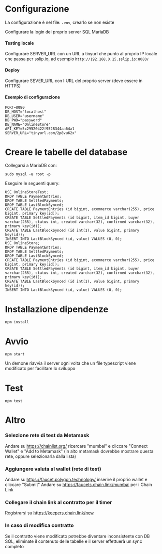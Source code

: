 # Configurazione
La configurazione è nel file: `.env`, crearlo se non esiste

Configurare la login del proprio server SQL MariaDB

#### Testing locale
Configurare SERVER_URL con un URL a tinyurl che punto al proprio IP locale che passa per sslip.io, ad esempio `http://192.168.0.15.sslip.io:8080/`

#### Deploy
Configurare SEVER_URL con l'URL del proprio server (deve essere in HTTPS)

#### Esempio di configurazione
```
PORT=8080
DB_HOST="localhost"
DB_USER="username"
DB_PWD="password"
DB_NAME="OnlineStore"
API_KEY=5c29520422f9528344aa64a1
SERVER_URL="tinyurl.com/2p8vu62x"
```

# Creare le tabelle del database
Collegarsi a MariaDB con:

`sudo mysql -u root -p`

Eseguire le seguenti query:

```
USE OnlineStoreTest;
DROP TABLE PaymentEntries;
DROP TABLE SettledPayments;
DROP TABLE LastBlockSynced;
CREATE TABLE PaymentEntries (id bigint, ecommerce varchar(255), price bigint, primary key(id));
CREATE TABLE SettledPayments (id bigint, item_id bigint, buyer varchar(255), status int, created varchar(32), confirmed varchar(32), primary key(id));
CREATE TABLE LastBlockSynced (id int(1), value bigint, primary key(id));
INSERT INTO LastBlockSynced (id, value) VALUES (0, 0);
USE OnlineStore;
DROP TABLE PaymentEntries;
DROP TABLE SettledPayments;
DROP TABLE LastBlockSynced;
CREATE TABLE PaymentEntries (id bigint, ecommerce varchar(255), price bigint, primary key(id));
CREATE TABLE SettledPayments (id bigint, item_id bigint, buyer varchar(255), status int, created varchar(32), confirmed varchar(32), primary key(id));
CREATE TABLE LastBlockSynced (id int(1), value bigint, primary key(id));
INSERT INTO LastBlockSynced (id, value) VALUES (0, 0);
```

# Installazione dipendenze
`npm install`

# Avvio
`npm start`

Un demone riavvia il server ogni volta che un file typescript viene modificato per facilitare lo sviluppo

# Test
`npm test`

# Altro
### Selezione rete di test da Metamask
Andare su https://chainlist.org/ ricercare "mumbai" e cliccare "Connect Wallet" e "Add to Metamask" (in alto metamask dovrebbe mostrare questa rete, oppure selezionarla dalla lista)

### Aggiungere valuta al wallet (rete di test)
Andare su https://faucet.polygon.technology/ inserire il proprio wallet e cliccare "Submit"
Andare su https://faucets.chain.link/mumbai per i Chain Link

### Collegare il chain link al contratto per il timer
Registrarsi su https://keepers.chain.link/new

### In caso di modifica contratto
Se il contratto viene modificato potrebbe diventare inconsistente con DB SQL, eliminate il contenuto delle tabelle e il server effettuerà un sync completo
